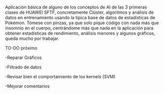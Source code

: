 Aplicación básica de alguno de los conceptos de AI de las 3 primeras clases de HUAWEI SFTF, concretamente Clúster, algoritmos y análisis de datos en entrenamiento usando la típica base de datos de estadísticas de Pokémon. Tómese con pinzas, ya que solo pique código con nada más que insomnio en el cuerpo, centrándome más que nada en la aplicación para obtener estadísticas de rendimiento, análisis menores y algunos gráficos, queda mucho por trabajar.


TO-DO próximo

-Reparar Gráficos

-Filtrado de datos

-Revisar bien el comportamiento de los kernels (SVM)

-Mejorar comentarios
